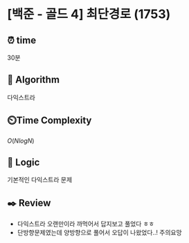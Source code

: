 # [백준 - 골드 4] 최단경로 (1753)
 
## ⏰  **time**
30분

## :pushpin: **Algorithm**
다익스트라

## ⏲️**Time Complexity**
$O(NlogN)$

## :round_pushpin: **Logic**

기본적인 다익스트라 문제

## :black_nib: **Review**
- 다익스트라 오랜만이라 까먹어서 답지보고 풀었다 ㅎㅎ
- 단방향문제였는데 양방향으로 풀어서 오답이 나왔었다..! 주의요망